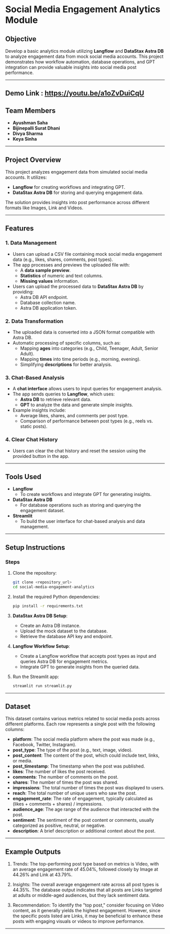 # **Social Media Engagement Analytics Module**

## **Objective**
Develop a basic analytics module utilizing **Langflow** and **DataStax Astra DB** to analyze engagement data from mock social media accounts. This project demonstrates how workflow automation, database operations, and GPT integration can provide valuable insights into social media post performance.

---
**Demo Link** : https://youtu.be/a1oZvDuiCqU
---

## **Team Members**
- **Ayushman Saha**  
- **Bijinepalli Surat Dhani**  
- **Divya Sharma**  
- **Keya Sinha**

---

## **Project Overview**
This project analyzes engagement data from simulated social media accounts. It utilizes:
- **Langflow** for creating workflows and integrating GPT.
- **DataStax Astra DB** for storing and querying engagement data.

The solution provides insights into post performance across different formats like Images, Link and Videos.

---

## **Features**

### 1. **Data Management**  
- Users can upload a CSV file containing mock social media engagement data (e.g., likes, shares, comments, post types).  
- The app processes and previews the uploaded file with:  
  - A **data sample preview**.  
  - **Statistics** of numeric and text columns.  
  - **Missing values** information.  
- Users can upload the processed data to **DataStax Astra DB** by providing:  
  - Astra DB API endpoint.  
  - Database collection name.  
  - Astra DB application token.  

### 2. **Data Transformation**  
- The uploaded data is converted into a JSON format compatible with Astra DB.  
- Automatic processing of specific columns, such as:  
  - Mapping **ages** into categories (e.g., Child, Teenager, Adult, Senior Adult).  
  - Mapping **times** into time periods (e.g., morning, evening).  
  - Simplifying **descriptions** for better analysis.  

### 3. **Chat-Based Analysis**  
- A **chat interface** allows users to input queries for engagement analysis.  
- The app sends queries to **Langflow**, which uses:  
  - **Astra DB** to retrieve relevant data.  
  - **GPT** to analyze the data and generate simple insights.  
- Example insights include:  
  - Average likes, shares, and comments per post type.  
  - Comparison of performance between post types (e.g., reels vs. static posts).  

### 4. **Clear Chat History**  
- Users can clear the chat history and reset the session using the provided button in the app.

---

## **Tools Used**
- **Langflow**  
  - To create workflows and integrate GPT for generating insights.  
- **DataStax Astra DB**  
  - For database operations such as storing and querying the engagement dataset.  
- **Streamlit**  
  - To build the user interface for chat-based analysis and data management.  

---

## **Setup Instructions**

### Steps
1. Clone the repository:  
   ```bash
   git clone <repository_url>
   cd social-media-engagement-analytics
   ```

2. Install the required Python dependencies:  
   ```bash
   pip install -r requirements.txt
   ```

3. **DataStax Astra DB Setup**:
   - Create an Astra DB instance.
   - Upload the mock dataset to the database.
   - Retrieve the database API key and endpoint.

4. **Langflow Workflow Setup**:
   - Create a Langflow workflow that accepts post types as input and queries Astra DB for engagement metrics.
   - Integrate GPT to generate insights from the queried data.

5. Run the Streamlit app:
   ```bash
   streamlit run streamlit.py
   ```

---

## **Dataset**

This dataset contains various metrics related to social media posts across different platforms. Each row represents a single post with the following columns:

- **platform**: The social media platform where the post was made (e.g., Facebook, Twitter, Instagram).
- **post_type**: The type of the post (e.g., text, image, video).
- **post_content**: The content of the post, which could include text, links, or media.
- **post_timestamp**: The timestamp when the post was published.
- **likes**: The number of likes the post received.
- **comments**: The number of comments on the post.
- **shares**: The number of times the post was shared.
- **impressions**: The total number of times the post was displayed to users.
- **reach**: The total number of unique users who saw the post.
- **engagement_rate**: The rate of engagement, typically calculated as (likes + comments + shares) / impressions.
- **audience_age**: The age range of the audience that interacted with the post.
- **sentiment**: The sentiment of the post content or comments, usually categorized as positive, neutral, or negative.
- **description**: A brief description or additional context about the post.
---

## **Example Outputs**
1. Trends:
The top-performing post type based on metrics is Video, with an average engagement rate of 45.04%, followed closely by Image at 44.26% and Link at 43.79%.

2. Insights:
The overall average engagement rate across all post types is 44.35%.
The database output indicates that all posts are Links targeted at adults or middle-aged audiences, but they lack sentiment data.
3. Recommendation:
To identify the "top post," consider focusing on Video content, as it generally yields the highest engagement. However, since the specific posts listed are Links, it may be beneficial to enhance these posts with engaging visuals or videos to improve performance.

---


